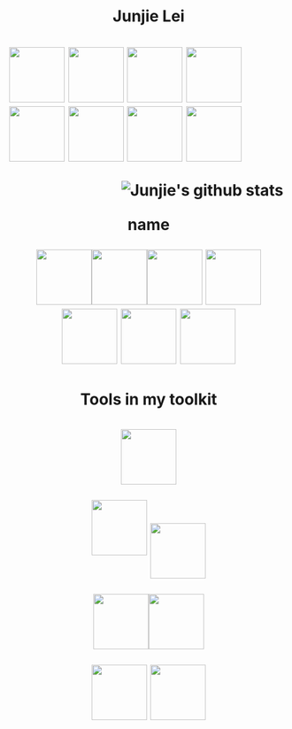 
<h1 align = 'center'>Junjie Lei <h1>

<img src="https://media0.giphy.com/media/KzJkzjggfGN5Py6nkT/200.webp" width="100"> <img src="https://media0.giphy.com/media/KzJkzjggfGN5Py6nkT/200.webp" width="100"> <img src="https://media0.giphy.com/media/KzJkzjggfGN5Py6nkT/200.webp" width="100"> <img src="https://media0.giphy.com/media/KzJkzjggfGN5Py6nkT/200.webp" width="100"> <img src="https://media0.giphy.com/media/KzJkzjggfGN5Py6nkT/200.webp" width="100"> <img src="https://media0.giphy.com/media/KzJkzjggfGN5Py6nkT/200.webp" width="100"> <img src="https://media0.giphy.com/media/KzJkzjggfGN5Py6nkT/200.webp" width="100"> <img src="https://media0.giphy.com/media/KzJkzjggfGN5Py6nkT/200.webp" width="100">

&emsp;&emsp;&emsp;&emsp;&emsp;&emsp;&emsp;
![Junjie's github stats](https://github-readme-stats.vercel.app/api?username=JunjieLeiCoe&show_icons=true&hide=["stars","issues"]&theme=dark) 

<div align='center'> name <div>


<img src="https://media3.giphy.com/media/XAxylRMCdpbEWUAvr8/200w.webp" alt="" width="100"><img src="https://media3.giphy.com/media/fsEaZldNC8A1PJ3mwp/200w.webp" width="100"><img src="https://media2.giphy.com/media/ln7z2eWriiQAllfVcn/200w.webp" width="100"> <img src="https://media1.giphy.com/media/kdFc8fubgS31b8DsVu/giphy.webp" width="100"> <img src="https://media1.giphy.com/media/eNAsjO55tPbgaor7ma/200w.webp" width="100">  <img src="https://media2.giphy.com/media/Sr8xDpMwVKOHUWDVRD/200w.webp" width="100"> <img src="https://media0.giphy.com/media/SqZFDec4yTwXdwoaFY/giphy.webp" width="100">

#### Tools in my toolkit
<img src="" width="100"> 

<img src="https://media3.giphy.com/media/IdyAQJVN2kVPNUrojM/200.webp" width="100"> <img src="https://media0.giphy.com/media/jnDKffgCfGYOp6cMTK/200.webp" width="100" style="vertical-align:middle">


<img src="https://media1.giphy.com/media/LMt9638dO8dftAjtco/200.webp" width="100"><img src="https://media0.giphy.com/media/KzJkzjggfGN5Py6nkT/200.webp" width="100">


<img src="https://i0.wp.com/static1.squarespace.com/static/51156277e4b0b8b2ffe11c00/t/583ccafcbebafbc5c11fa6ec/1480379239088/RStudio-Ball.png?w=584&ssl=1" width="100"> <img src="https://cdn.worldvectorlogo.com/logos/tableau-software.svg" width="100">



